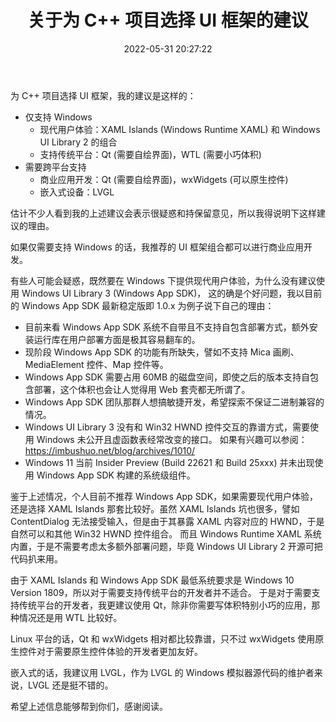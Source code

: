 ﻿---
title: 关于为 C++ 项目选择 UI 框架的建议
date: 2022-05-31 20:27:22
categories:
- [技术, C++, 开发, 体验]
tags:
- 技术
- C++
- 开发
- 体验
---

为 C++ 项目选择 UI 框架，我的建议是这样的：

- 仅支持 Windows
  - 现代用户体验：XAML Islands (Windows Runtime XAML) 和 Windows UI Library 2 的组合
  - 支持传统平台：Qt (需要自绘界面)，WTL (需要小巧体积)
- 需要跨平台支持
  - 商业应用开发：Qt (需要自绘界面)，wxWidgets (可以原生控件)
  - 嵌入式设备：LVGL
 
估计不少人看到我的上述建议会表示很疑惑和持保留意见，所以我得说明下这样建议的理由。

如果仅需要支持 Windows 的话，我推荐的 UI 框架组合都可以进行商业应用开发。

有些人可能会疑惑，既然要在 Windows 下提供现代用户体验，为什么没有建议使用 Windows UI Library 3 (Windows App SDK)，
这的确是个好问题，我以目前的 Windows App SDK 最新稳定版即 1.0.x 为例子说下自己的理由：

- 目前来看 Windows App SDK 系统不自带且不支持自包含部署方式，额外安装运行库在用户部署方面是极其容易翻车的。
- 现阶段 Windows App SDK 的功能有所缺失，譬如不支持 Mica 画刷、MediaElement 控件、Map 控件等。
- Windows App SDK 需要占用 60MB 的磁盘空间，即使之后的版本支持自包含部署，这个体积也会让人觉得用 Web 套壳都无所谓了。
- Windows App SDK 团队那群人想搞敏捷开发，希望探索不保证二进制兼容的情况。
- Windows UI Library 3 没有和 Win32 HWND 控件交互的靠谱方式，需要使用 Windows 未公开且虚函数表经常改变的接口。
  如果有兴趣可以参阅：https://imbushuo.net/blog/archives/1010/
- Windows 11 当前 Insider Preview (Build 22621 和 Build 25xxx) 并未出现使用 Windows App SDK 构建的系统级组件。

鉴于上述情况，个人目前不推荐 Windows App SDK，如果需要现代用户体验，还是选择 XAML Islands 那套比较好。虽然 XAML Islands
坑也很多，譬如 ContentDialog 无法接受输入，但是由于其暴露 XAML 内容对应的 HWND，于是自然可以和其他 Win32 HWND 控件组合。
而且 Windows Runtime XAML 系统内置，于是不需要考虑太多额外部署问题，毕竟 Windows UI Library 2 开源可把代码扒来用。

由于 XAML Islands 和 Windows App SDK 最低系统要求是 Windows 10 Version 1809，所以对于需要支持传统平台的开发者并不适合。
于是对于需要支持传统平台的开发者，我更建议使用 Qt，除非你需要写体积特别小巧的应用，那种情况还是用 WTL 比较好。

Linux 平台的话，Qt 和 wxWidgets 相对都比较靠谱，只不过 wxWidgets 使用原生控件对于需要原生控件体验的开发者更加友好。

嵌入式的话，我建议用 LVGL，作为 LVGL 的 Windows 模拟器源代码的维护者来说，LVGL 还是挺不错的。

希望上述信息能够帮到你们，感谢阅读。
